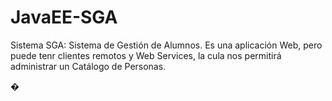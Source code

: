 # JavaEE-SGA

Sistema SGA: Sistema de Gestión de Alumnos. Es una aplicación Web, pero puede tenr clientes remotos y Web Services, la cula nos permitirá administrar un Catálogo de Personas.

�
